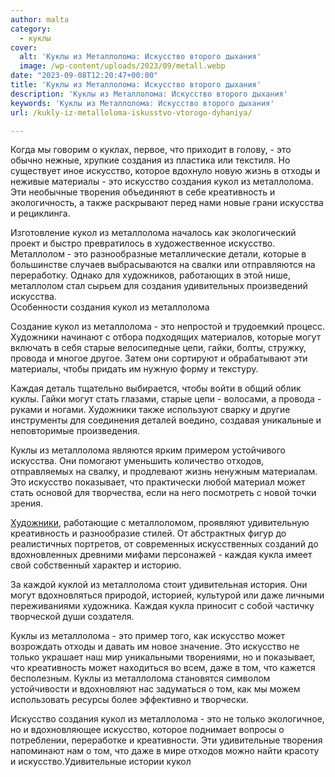 ```yaml
---
author: malta
category:
  - куклы
cover:
  alt: 'Куклы из Металлолома: Искусство второго дыхания'
  image: /wp-content/uploads/2023/09/metall.webp
date: "2023-09-08T12:20:47+00:00"
title: 'Куклы из Металлолома: Искусство второго дыхания'
description: 'Куклы из Металлолома: Искусство второго дыхания'
keywords: 'Куклы из Металлолома: Искусство второго дыхания'
url: /kukly-iz-metalloloma-iskusstvo-vtorogo-dyhaniya/

---
```

Когда мы говорим о куклах, первое, что приходит в голову, \- это обычно нежные, хрупкие создания из пластика или текстиля. Но существует иное искусство, которое вдохнуло новую жизнь в отходы и неживые материалы \- это искусство создания кукол из металлолома. Эти необычные творения объединяют в себе креативность и экологичность, а также раскрывают перед нами новые грани искусства и рециклинга.

Изготовление кукол из металлолома началось как экологический проект и быстро превратилось в художественное искусство. Металлолом \- это разнообразные металлические детали, которые в большинстве случаев выбрасываются на свалки или отправляются на переработку. Однако для художников, работающих в этой нише, металлолом стал сырьем для создания удивительных произведений искусства.  
Особенности создания кукол из металлолома

Создание кукол из металлолома \- это непростой и трудоемкий процесс. Художники начинают с отбора подходящих материалов, которые могут включать в себя старые велосипедные цепи, гайки, болты, стружку, провода и многое другое. Затем они сортируют и обрабатывают эти материалы, чтобы придать им нужную форму и текстуру.

Каждая деталь тщательно выбирается, чтобы войти в общий облик куклы. Гайки могут стать глазами, старые цепи \- волосами, а провода \- руками и ногами. Художники также используют сварку и другие инструменты для соединения деталей воедино, создавая уникальные и неповторимые произведения.

Куклы из металлолома являются ярким примером устойчивого искусства. Они помогают уменьшить количество отходов, отправляемых на свалку, и продлевают жизнь ненужным материалам. Это искусство показывает, что практически любой материал может стать основой для творчества, если на него посмотреть с новой точки зрения.

[Художники](https://www.hubcapcreatures.com/buy-work/), работающие с металлоломом, проявляют удивительную креативность и разнообразие стилей. От абстрактных фигур до реалистичных портретов, от современных искусственных созданий до вдохновленных древними мифами персонажей \- каждая кукла имеет свой собственный характер и историю.  

За каждой куклой из металлолома стоит удивительная история. Они могут вдохновляться природой, историей, культурой или даже личными переживаниями художника. Каждая кукла приносит с собой частичку творческой души создателя.  

Куклы из металлолома \- это пример того, как искусство может возрождать отходы и давать им новое значение. Это искусство не только украшает наш мир уникальными творениями, но и показывает, что креативность может находиться во всем, даже в том, что кажется бесполезным. Куклы из металлолома становятся символом устойчивости и вдохновляют нас задуматься о том, как мы можем использовать ресурсы более эффективно и творчески.

Искусство создания кукол из металлолома \- это не только экологичное, но и вдохновляющее искусство, которое поднимает вопросы о потреблении, переработке и креативности. Эти удивительные творения напоминают нам о том, что даже в мире отходов можно найти красоту и искусство.Удивительные истории кукол
